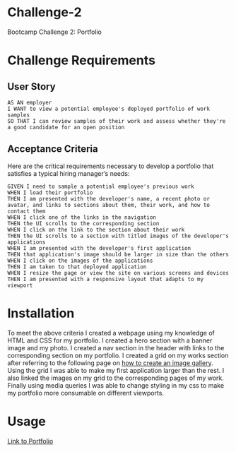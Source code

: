 # Challenge-2
Bootcamp Challenge 2: Portfolio

# Challenge  Requirements
## User Story

```
AS AN employer
I WANT to view a potential employee's deployed portfolio of work samples
SO THAT I can review samples of their work and assess whether they're a good candidate for an open position
```


## Acceptance Criteria

Here are the critical requirements necessary to develop a portfolio that satisfies a typical hiring manager’s needs:

```
GIVEN I need to sample a potential employee's previous work
WHEN I load their portfolio
THEN I am presented with the developer's name, a recent photo or avatar, and links to sections about them, their work, and how to contact them
WHEN I click one of the links in the navigation
THEN the UI scrolls to the corresponding section
WHEN I click on the link to the section about their work
THEN the UI scrolls to a section with titled images of the developer's applications
WHEN I am presented with the developer's first application
THEN that application's image should be larger in size than the others
WHEN I click on the images of the applications
THEN I am taken to that deployed application
WHEN I resize the page or view the site on various screens and devices
THEN I am presented with a responsive layout that adapts to my viewport
```

# Installation

To meet the above criteria I created a webpage using my knowledge of HTML and CSS for my portfolio. I created a hero section with a banner image and my photo. I created a nav section in the header with links to the corresponding section on my portfolio. I created a grid on my works section after referring to the following page on [how to create an image gallery](https://www.freecodecamp.org/news/how-to-create-an-image-gallery-with-css-grid-e0f0fd666a5c/). Using the grid I was able to make my first application larger than the rest. I also linked the images on my grid to the corresponding pages of my work. Finally using media queries I was able to change styling in my css to make my portfolio more consumable on different viewports.

# Usage

[Link to Portfolio](https://genedkim.github.io/Challenge-2/)
